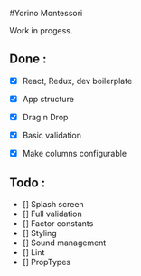 #Yorino Montessori

Work in progess.

## Done :
- [x] React, Redux, dev boilerplate
- [x] App structure
- [x] Drag n Drop
- [x] Basic validation
- [x] Make columns configurable


## Todo :
- [] Splash screen
- [] Full validation
- [] Factor constants
- [] Styling
- [] Sound management
- [] Lint
- [] PropTypes
